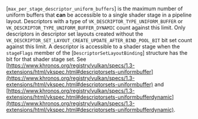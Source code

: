 [`max_per_stage_descriptor_uniform_buffers`] is the maximum number of
uniform buffers that  **can**  be accessible to a single shader stage in a
pipeline layout.
Descriptors with a type of `VK_DESCRIPTOR_TYPE_UNIFORM_BUFFER` or
`VK_DESCRIPTOR_TYPE_UNIFORM_BUFFER_DYNAMIC` count against this
limit.
Only descriptors in descriptor set layouts created without the
`VK_DESCRIPTOR_SET_LAYOUT_CREATE_UPDATE_AFTER_BIND_POOL_BIT` bit set
count against this limit.
A descriptor is accessible to a shader stage when the `stageFlags`
member of the [`DescriptorSetLayoutBinding`] structure has the bit
for that shader stage set.
See [https://www.khronos.org/registry/vulkan/specs/1.3-extensions/html/vkspec.html#descriptorsets-uniformbuffer](https://www.khronos.org/registry/vulkan/specs/1.3-extensions/html/vkspec.html#descriptorsets-uniformbuffer) and
[https://www.khronos.org/registry/vulkan/specs/1.3-extensions/html/vkspec.html#descriptorsets-uniformbufferdynamic](https://www.khronos.org/registry/vulkan/specs/1.3-extensions/html/vkspec.html#descriptorsets-uniformbufferdynamic).